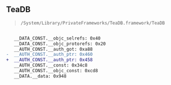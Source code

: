 ## TeaDB

> `/System/Library/PrivateFrameworks/TeaDB.framework/TeaDB`

```diff

   __DATA_CONST.__objc_selrefs: 0x40
   __DATA_CONST.__objc_protorefs: 0x20
   __AUTH_CONST.__auth_got: 0xa88
-  __AUTH_CONST.__auth_ptr: 0x460
+  __AUTH_CONST.__auth_ptr: 0x458
   __AUTH_CONST.__const: 0x34c8
   __AUTH_CONST.__objc_const: 0xcd8
   __DATA.__data: 0x948

```
